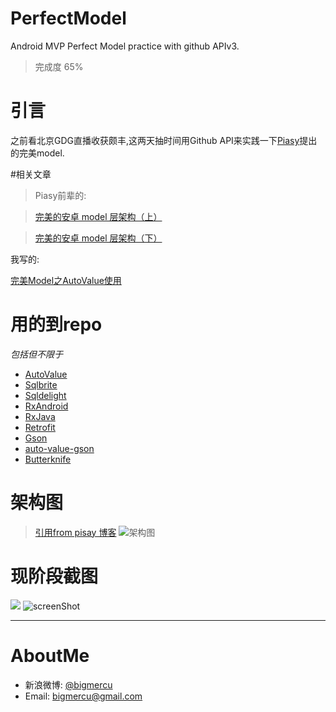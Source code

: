 # PerfectModel
Android MVP Perfect Model practice with github APIv3.

> 完成度 65%

# 引言
之前看北京GDG直播收获颇丰,这两天抽时间用Github API来实践一下[Piasy](https://github.com/Piasy)提出的完美model.

#相关文章
> Piasy前辈的:

> [完美的安卓 model 层架构（上）](http://blog.piasy.com/2016/05/06/Perfect-Android-Model-Layer/)

>[完美的安卓 model 层架构（下）](http://blog.piasy.com/2016/05/12/Perfect-Android-Model-Layer-2/)

我写的:

[完美Model之AutoValue使用](http://bigmercu.top/2016/09/08/%E5%AE%8C%E7%BE%8EModel%E4%B9%8BAutoValue%E4%BD%BF%E7%94%A8/)


# 用的到repo

*包括但不限于*

- [AutoValue](http://github.com/google/auto)
- [Sqlbrite](https://github.com/square/sqlbrite)
- [Sqldelight](https://github.com/square/sqldelight)
- [RxAndroid](https://github.com/ReactiveX/RxAndroid)
- [RxJava](https://github.com/ReactiveX/RxJava)
- [Retrofit](http://square.github.io/retrofit/)
- [Gson](https://github.com/google/gson)
- [auto-value-gson](https://github.com/rharter/auto-value-gson)
- [Butterknife](https://github.com/JakeWharton/butterknife)


# 架构图
> [引用from pisay 博客](http://blog.piasy.com/2016/05/06/Perfect-Android-Model-Layer/)
> ![架构图](http://blog.piasy.com/img/201605/perfect_android_model_layer.png)

# 现阶段截图
![](http://ww4.sinaimg.cn/mw690/b45f56f6gw1f7on1fz5eej20u01hcq9m.jpg)
![screenShot](http://ww2.sinaimg.cn/mw690/b45f56f6gw1f7mb4vick5j20u01hcjvr.jpg)

---
# AboutMe
- 新浪微博: [@bigmercu](http://weibo.com/bigmercu)
- Email: bigmercu@gmail.com


